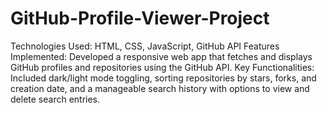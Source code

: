 # GitHub-Profile-Viewer-Project

Technologies Used: HTML, CSS, JavaScript, GitHub API
Features Implemented: Developed a responsive web app that fetches and displays GitHub profiles and repositories using the GitHub API.
Key Functionalities: Included dark/light mode toggling, sorting repositories by stars, forks, and creation date, and a manageable search history with options to view and delete search entries.
